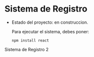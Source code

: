<h1>Sistema de Registro</h1>

- Estado del proyecto: en construccion.

  Para ejecutar el sistema, debes poner:

  ```npm install react```

Sistema de Registro 2
